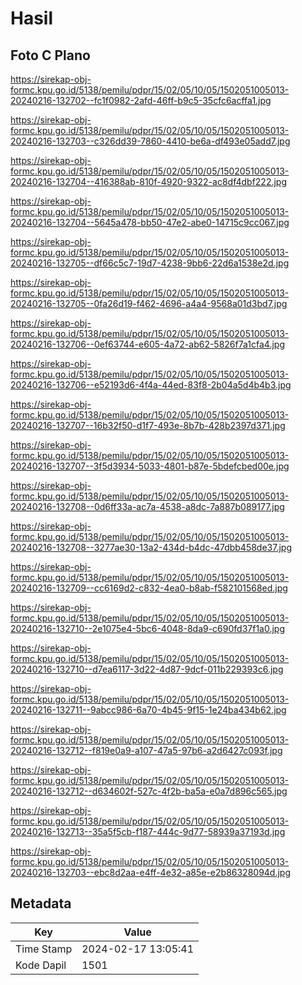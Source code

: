 # Hasil

## Foto C Plano

https://sirekap-obj-formc.kpu.go.id/5138/pemilu/pdpr/15/02/05/10/05/1502051005013-20240216-132702--fc1f0982-2afd-46ff-b9c5-35cfc6acffa1.jpg

https://sirekap-obj-formc.kpu.go.id/5138/pemilu/pdpr/15/02/05/10/05/1502051005013-20240216-132703--c326dd39-7860-4410-be6a-df493e05add7.jpg

https://sirekap-obj-formc.kpu.go.id/5138/pemilu/pdpr/15/02/05/10/05/1502051005013-20240216-132704--416388ab-810f-4920-9322-ac8df4dbf222.jpg

https://sirekap-obj-formc.kpu.go.id/5138/pemilu/pdpr/15/02/05/10/05/1502051005013-20240216-132704--5645a478-bb50-47e2-abe0-14715c9cc067.jpg

https://sirekap-obj-formc.kpu.go.id/5138/pemilu/pdpr/15/02/05/10/05/1502051005013-20240216-132705--df66c5c7-19d7-4238-9bb6-22d6a1538e2d.jpg

https://sirekap-obj-formc.kpu.go.id/5138/pemilu/pdpr/15/02/05/10/05/1502051005013-20240216-132705--0fa26d19-f462-4696-a4a4-9568a01d3bd7.jpg

https://sirekap-obj-formc.kpu.go.id/5138/pemilu/pdpr/15/02/05/10/05/1502051005013-20240216-132706--0ef63744-e605-4a72-ab62-5826f7a1cfa4.jpg

https://sirekap-obj-formc.kpu.go.id/5138/pemilu/pdpr/15/02/05/10/05/1502051005013-20240216-132706--e52193d6-4f4a-44ed-83f8-2b04a5d4b4b3.jpg

https://sirekap-obj-formc.kpu.go.id/5138/pemilu/pdpr/15/02/05/10/05/1502051005013-20240216-132707--16b32f50-d1f7-493e-8b7b-428b2397d371.jpg

https://sirekap-obj-formc.kpu.go.id/5138/pemilu/pdpr/15/02/05/10/05/1502051005013-20240216-132707--3f5d3934-5033-4801-b87e-5bdefcbed00e.jpg

https://sirekap-obj-formc.kpu.go.id/5138/pemilu/pdpr/15/02/05/10/05/1502051005013-20240216-132708--0d6ff33a-ac7a-4538-a8dc-7a887b089177.jpg

https://sirekap-obj-formc.kpu.go.id/5138/pemilu/pdpr/15/02/05/10/05/1502051005013-20240216-132708--3277ae30-13a2-434d-b4dc-47dbb458de37.jpg

https://sirekap-obj-formc.kpu.go.id/5138/pemilu/pdpr/15/02/05/10/05/1502051005013-20240216-132709--cc6169d2-c832-4ea0-b8ab-f582101568ed.jpg

https://sirekap-obj-formc.kpu.go.id/5138/pemilu/pdpr/15/02/05/10/05/1502051005013-20240216-132710--2e1075e4-5bc6-4048-8da9-c690fd37f1a0.jpg

https://sirekap-obj-formc.kpu.go.id/5138/pemilu/pdpr/15/02/05/10/05/1502051005013-20240216-132710--d7ea6117-3d22-4d87-9dcf-011b229393c6.jpg

https://sirekap-obj-formc.kpu.go.id/5138/pemilu/pdpr/15/02/05/10/05/1502051005013-20240216-132711--9abcc986-6a70-4b45-9f15-1e24ba434b62.jpg

https://sirekap-obj-formc.kpu.go.id/5138/pemilu/pdpr/15/02/05/10/05/1502051005013-20240216-132712--f819e0a9-a107-47a5-97b6-a2d6427c093f.jpg

https://sirekap-obj-formc.kpu.go.id/5138/pemilu/pdpr/15/02/05/10/05/1502051005013-20240216-132712--d634602f-527c-4f2b-ba5a-e0a7d896c565.jpg

https://sirekap-obj-formc.kpu.go.id/5138/pemilu/pdpr/15/02/05/10/05/1502051005013-20240216-132713--35a5f5cb-f187-444c-9d77-58939a37193d.jpg

https://sirekap-obj-formc.kpu.go.id/5138/pemilu/pdpr/15/02/05/10/05/1502051005013-20240216-132703--ebc8d2aa-e4ff-4e32-a85e-e2b86328094d.jpg


## Metadata

| Key        | Value               |
| ---------- | ------------------- |
| Time Stamp | 2024-02-17 13:05:41 |
| Kode Dapil | 1501                |



